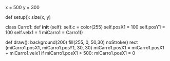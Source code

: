 x = 500
y = 300

def setup():
    size(x, y)
    
class Carro1:
    def __init__ (self):
        self.c = color(255)
        self.posX1 = 100
        self.posY1 = 100 
        self.velx1 = 1
miCarro1 = Carro1()

def draw():
    background(200)
    fill(255, 0, 50,30)
    noStroke()
    rect (miCarro1.posX1, miCarro1.posY1, 30, 30)
    miCarro1.posX1 = miCarro1.posX1 + miCarro1.velx1
    if miCarro1.posX1 > 500:
        miCarro1.posX1 = 0
